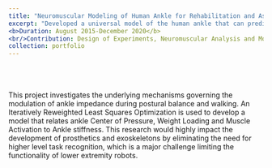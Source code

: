 ```yaml
---
title: "Neuromuscular Modeling of Human Ankle for Rehabilitation and Assistance"
excerpt: "Developed a universal model of the human ankle that can predict ankle behavior during various daily tasks such as balance and locomotion in a wide range of environments<br/>"
<b>Duration: August 2015-December 2020</b>
<br/>Contribution: Design of Experiments, Neuromuscular Analysis and Modelling"
collection: portfolio
---
```

<br>
<br>
<br>
This project investigates the underlying mechanisms governing the modulation of ankle impedance during postural balance and walking. An Iteratively Reweighted Least Squares Optimization is used to develop a model that relates ankle Center of Pressure, Weight Loading and Muscle Activation to Ankle stiffness. This research would highly impact the development of prosthetics and exoskeletons by eliminating the need for higher level task recognition, which is a major challenge limiting the functionality of lower extremity robots. 
<br>
<br>

